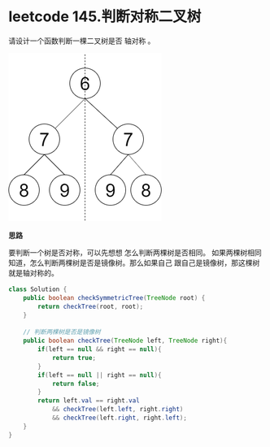 # leetcode 145.判断对称二叉树

请设计一个函数判断一棵二叉树是否 轴对称 。

![](images/判断对称二叉树/2024-01-06-14-34-24.png)

**思路**

要判断一个树是否对称，可以先想想 怎么判断两棵树是否相同。
如果两棵树相同知道，怎么判断两棵树是否是镜像树。那么如果自己
跟自己是镜像树，那这棵树就是轴对称的。

```java
class Solution {
    public boolean checkSymmetricTree(TreeNode root) {
        return checkTree(root, root);
    }

    // 判断两棵树是否是镜像树
    public boolean checkTree(TreeNode left, TreeNode right){
        if(left == null && right == null){
            return true;
        }
        if(left == null || right == null){
            return false;
        }
        return left.val == right.val
            && checkTree(left.left, right.right)
            && checkTree(left.right, right.left);
    }
}
```